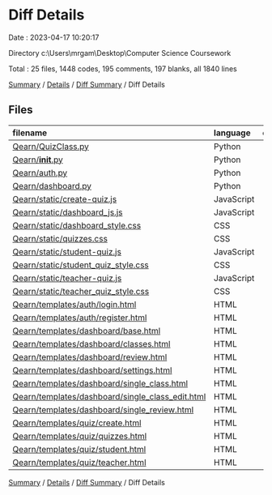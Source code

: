# Diff Details

Date : 2023-04-17 10:20:17

Directory c:\\Users\\mrgam\\Desktop\\Computer Science Coursework

Total : 25 files,  1448 codes, 195 comments, 197 blanks, all 1840 lines

[Summary](results.md) / [Details](details.md) / [Diff Summary](diff.md) / Diff Details

## Files
| filename | language | code | comment | blank | total |
| :--- | :--- | ---: | ---: | ---: | ---: |
| [Qearn/QuizClass.py](/Qearn/QuizClass.py) | Python | 40 | 18 | 20 | 78 |
| [Qearn/__init__.py](/Qearn/__init__.py) | Python | 44 | 3 | 16 | 63 |
| [Qearn/auth.py](/Qearn/auth.py) | Python | 9 | 4 | 4 | 17 |
| [Qearn/dashboard.py](/Qearn/dashboard.py) | Python | 133 | 34 | 58 | 225 |
| [Qearn/static/create-quiz.js](/Qearn/static/create-quiz.js) | JavaScript | 7 | 1 | 3 | 11 |
| [Qearn/static/dashboard_js.js](/Qearn/static/dashboard_js.js) | JavaScript | -7 | 7 | 0 | 0 |
| [Qearn/static/dashboard_style.css](/Qearn/static/dashboard_style.css) | CSS | 368 | 1 | 11 | 380 |
| [Qearn/static/quizzes.css](/Qearn/static/quizzes.css) | CSS | 88 | 0 | 4 | 92 |
| [Qearn/static/student-quiz.js](/Qearn/static/student-quiz.js) | JavaScript | 48 | 0 | 13 | 61 |
| [Qearn/static/student_quiz_style.css](/Qearn/static/student_quiz_style.css) | CSS | 88 | 13 | 4 | 105 |
| [Qearn/static/teacher-quiz.js](/Qearn/static/teacher-quiz.js) | JavaScript | 46 | 1 | 10 | 57 |
| [Qearn/static/teacher_quiz_style.css](/Qearn/static/teacher_quiz_style.css) | CSS | 147 | 18 | 8 | 173 |
| [Qearn/templates/auth/login.html](/Qearn/templates/auth/login.html) | HTML | -6 | 0 | -1 | -7 |
| [Qearn/templates/auth/register.html](/Qearn/templates/auth/register.html) | HTML | -6 | 0 | -1 | -7 |
| [Qearn/templates/dashboard/base.html](/Qearn/templates/dashboard/base.html) | HTML | 5 | 0 | 0 | 5 |
| [Qearn/templates/dashboard/classes.html](/Qearn/templates/dashboard/classes.html) | HTML | 13 | 2 | 0 | 15 |
| [Qearn/templates/dashboard/review.html](/Qearn/templates/dashboard/review.html) | HTML | 10 | 0 | 1 | 11 |
| [Qearn/templates/dashboard/settings.html](/Qearn/templates/dashboard/settings.html) | HTML | 50 | -27 | 3 | 26 |
| [Qearn/templates/dashboard/single_class.html](/Qearn/templates/dashboard/single_class.html) | HTML | 24 | 0 | 1 | 25 |
| [Qearn/templates/dashboard/single_class_edit.html](/Qearn/templates/dashboard/single_class_edit.html) | HTML | 101 | 0 | 20 | 121 |
| [Qearn/templates/dashboard/single_review.html](/Qearn/templates/dashboard/single_review.html) | HTML | 202 | 83 | 23 | 308 |
| [Qearn/templates/quiz/create.html](/Qearn/templates/quiz/create.html) | HTML | 18 | 0 | 1 | 19 |
| [Qearn/templates/quiz/quizzes.html](/Qearn/templates/quiz/quizzes.html) | HTML | 2 | 0 | 0 | 2 |
| [Qearn/templates/quiz/student.html](/Qearn/templates/quiz/student.html) | HTML | 4 | 13 | -1 | 16 |
| [Qearn/templates/quiz/teacher.html](/Qearn/templates/quiz/teacher.html) | HTML | 20 | 24 | 0 | 44 |

[Summary](results.md) / [Details](details.md) / [Diff Summary](diff.md) / Diff Details